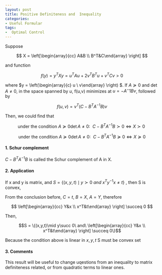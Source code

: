 ```yaml
---
layout: post
title: Positive Definiteness and  Inequality
categories:
- Useful Formular
tags:
-  Optimal Control
---
```


Suppose 

$$ X = \left[\begin{array}{cc} 
A&B \\
B^T&C\end{array}
\right]
$$

and function 

$$ f(y) =y^TXy = u^T Au + 2v^TB^Tu+v^TCv >0$$

where $y = \left(\begin{array}{c} 
u \\
v\end{array}
\right)
$. If $A\succeq 0$ and $\det A\neq 0$, in the space spanned by $u$, f(u,v) minimizes at $u = - A^-1Bv$, followed by

$$f(u,v) = v^T(C - B^TA^{-1}B)v $$

Then, we could find that

$$ \text{under the condition }A\succeq 0 \det A\neq 0:\ \ C - B^TA^{-1}B\succ 0 \Longleftrightarrow X \succ 0\ $$

$$ \text{under the condition }A\succeq 0 \det A\neq 0:\ \ C - B^TA^{-1}B\succeq 0 \Longleftrightarrow X \succeq 0$$

#### 1. Schur complement

$C - B^TA^{-1}B$ is called the Schur complement of A in X.

#### 2. Application 


If x and y is matrix, and $S = \{(x,y,t) \mid y \succ 0\ and\ x^T y^{-1} x \neq t \}$ , then S is convex,

From the conclusion before, $C=t,\ B = X,\ A = Y$, therefore 

$$ \left[\begin{array}{cc} 
Y&x \\
x^T&t\end{array}
\right] \succeq 0
$$

Then, 

$$S = \{(x,y,t)\mid y\succ 0\ and\  \left[\begin{array}{cc} 
Y&x \\
x^T&t\end{array}
\right] \succeq 0\}$$

Because the condition above is linear in $x,y,t$ S must be convex set

#### 3. Comments

This result will be useful to change uqestions from an inequality to matrix definiteness related, or from quadratic terms to linear ones. 

